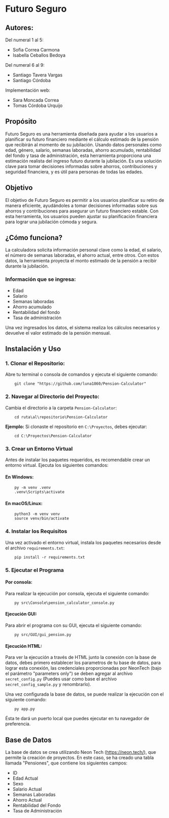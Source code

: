 # Futuro Seguro

## Autores:
Del numeral 1 al 5:
- Sofia Correa Carmona
- Isabella Ceballos Bedoya

Del numeral 6 al 9:
- Santiago Tavera Vargas
- Santiago Córdoba

Implementación web:
- Sara Moncada Correa
- Tomas Córdoba Urquijo

## Propósito
Futuro Seguro es una herramienta diseñada para ayudar a los usuarios a planificar su futuro financiero mediante el cálculo estimado de la pensión que recibirán al momento de su jubilación. Usando datos personales como edad, género, salario, semanas laboradas, ahorro acumulado, rentabilidad del fondo y tasa de administración, esta herramienta proporciona una estimación realista del ingreso futuro durante la jubilación. Es una solución clave para tomar decisiones informadas sobre ahorros, contribuciones y seguridad financiera, y es útil para personas de todas las edades.

## Objetivo
El objetivo de Futuro Seguro es permitir a los usuarios planificar su retiro de manera eficiente, ayudándoles a tomar decisiones informadas sobre sus ahorros y contribuciones para asegurar un futuro financiero estable. Con esta herramienta, los usuarios pueden ajustar su planificación financiera para lograr una jubilación cómoda y segura.

## ¿Cómo funciona?
La calculadora solicita información personal clave como la edad, el salario, el número de semanas laboradas, el ahorro actual, entre otros. Con estos datos, la herramienta proyecta el monto estimado de la pensión a recibir durante la jubilación.

### Información que se ingresa:
- Edad
- Salario
- Semanas laboradas
- Ahorro acumulado
- Rentabilidad del fondo
- Tasa de administración

Una vez ingresados los datos, el sistema realiza los cálculos necesarios y devuelve el valor estimado de la pensión mensual.

## Instalación y Uso

### 1. Clonar el Repositorio:

Abre tu terminal o consola de comandos y ejecuta el siguiente comando:

        git clone "https://github.com/luna1860/Pension-Calculator"

### 2. Navegar al Directorio del Proyecto:

Cambia el directorio a la carpeta `Pension-Calculator`:

        cd ruta\al\repositorio\Pension-Calculator

**Ejemplo:** Si clonaste el repositorio en `C:\Proyectos`, debes ejecutar:

        cd C:\Proyectos\Pension-Calculator

### 3. Crear un Entorno Virtual

Antes de instalar los paquetes requeridos, es recomendable crear un entorno virtual. Ejecuta los siguientes comandos:

#### En Windows:

        py -m venv .venv
        .venv\Scripts\activate

#### En macOS/Linux:

        python3 -m venv venv
        source venv/bin/activate

### 4. Instalar los Requisitos

Una vez activado el entorno virtual, instala los paquetes necesarios desde el archivo `requirements.txt`:

        pip install -r requirements.txt

### 5. Ejecutar el Programa

#### Por consola:

Para realizar la ejecución por consola, ejecuta el siguiente comando:

        py src\Console\pension_calculator_console.py

#### Ejecución GUI:

Para abrir el programa con su GUI, ejecuta el siguiente comando:

        py src/GUI/gui_pension.py

#### Ejecución HTML:

Para ver la ejecución a través de HTML junto la conexión con la base de datos, debes primero establecer los parametros de tu base de datos, para lograr esta conexión, las credenciales proporcionadas por NeonTech (bajo el parámetro "parameters only") se deben agregar al archivo `secret_config.py` (Puedes usar como base el archivo `secret_config_sample.py` y renombrarlo).

Una vez configurada la base de datos, se puede realizar la ejecución con el siguiente comando:

        py app.py

Ésta te dará un puerto local que puedes ejecutar en tu navegador de preferencia.

## Base de Datos
La base de datos se crea utilizando Neon Tech (https://neon.tech/), que permite la creación de proyectos. En este caso, se ha creado una tabla llamada "Pensiones", que contiene los siguientes campos:
- ID
- Edad Actual
- Sexo
- Salario Actual
- Semanas Laboradas
- Ahorro Actual
- Rentabilidad del Fondo
- Tasa de Administración

